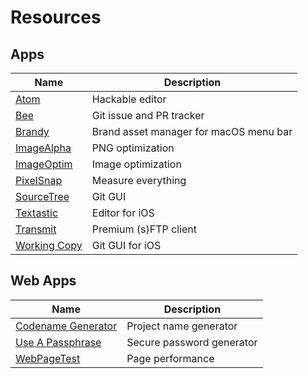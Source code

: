 # Resources

## Apps

|Name|Description|
|---|---|
|[Atom](https://atom.io/)|Hackable editor|
|[Bee](https://www.neat.io/bee/)|Git issue and PR tracker|
|[Brandy](https://getbrandy.io)|Brand asset manager for macOS menu bar|
|[ImageAlpha](https://pngmini.com/)|PNG optimization|
|[ImageOptim](https://imageoptim.com/mac)|Image optimization|
|[PixelSnap](https://getpixelsnap.com/)|Measure everything|
|[SourceTree](https://www.sourcetreeapp.com/)|Git GUI|
|[Textastic](https://www.textasticapp.com/)|Editor for iOS|
|[Transmit](https://panic.com/transmit/)|Premium (s)FTP client|
|[Working Copy](https://workingcopyapp.com/)|Git GUI for iOS|

## Web Apps
|Name|Description|
|---|---|
|[Codename Generator](http://projectcodename.com/)|Project name generator|
|[Use A Passphrase](https://www.useapassphrase.com/)|Secure password generator|
|[WebPageTest](https://webpagetest.org)|Page performance|
